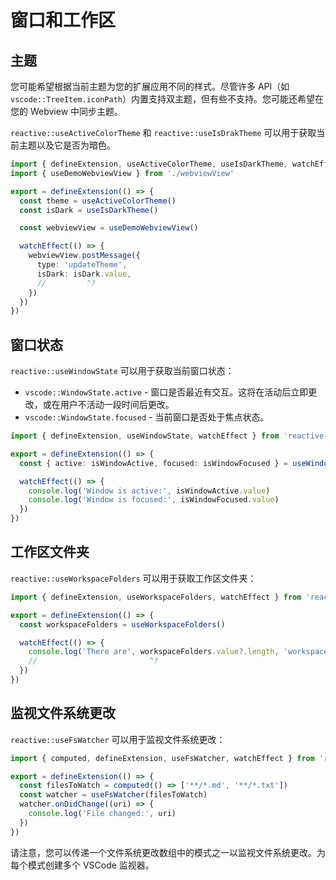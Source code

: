 # 窗口和工作区

## 主题

您可能希望根据当前主题为您的扩展应用不同的样式。尽管许多 API（如 `vscode::TreeItem.iconPath`）内置支持双主题，但有些不支持。您可能还希望在您的 Webview 中同步主题。

`reactive::useActiveColorTheme` 和 `reactive::useIsDrakTheme` 可以用于获取当前主题以及它是否为暗色。

```ts {5,6}
import { defineExtension, useActiveColorTheme, useIsDarkTheme, watchEffect } from 'reactive-vscode'
import { useDemoWebviewView } from './webviewView'

export = defineExtension(() => {
  const theme = useActiveColorTheme()
  const isDark = useIsDarkTheme()

  const webviewView = useDemoWebviewView()

  watchEffect(() => {
    webviewView.postMessage({
      type: 'updateTheme',
      isDark: isDark.value,
      //         ^?
    })
  })
})
```

## 窗口状态

`reactive::useWindowState` 可以用于获取当前窗口状态：

- `vscode::WindowState.active` - 窗口是否最近有交互。这将在活动后立即更改，或在用户不活动一段时间后更改。
- `vscode::WindowState.focused` - 当前窗口是否处于焦点状态。

```ts {4}
import { defineExtension, useWindowState, watchEffect } from 'reactive-vscode'

export = defineExtension(() => {
  const { active: isWindowActive, focused: isWindowFocused } = useWindowState()

  watchEffect(() => {
    console.log('Window is active:', isWindowActive.value)
    console.log('Window is focused:', isWindowFocused.value)
  })
})
```

## 工作区文件夹

`reactive::useWorkspaceFolders` 可以用于获取工作区文件夹：

```ts {4}
import { defineExtension, useWorkspaceFolders, watchEffect } from 'reactive-vscode'

export = defineExtension(() => {
  const workspaceFolders = useWorkspaceFolders()

  watchEffect(() => {
    console.log('There are', workspaceFolders.value?.length, 'workspace folders')
    //                         ^?
  })
})
```

## 监视文件系统更改

`reactive::useFsWatcher` 可以用于监视文件系统更改：

```ts {4}
import { computed, defineExtension, useFsWatcher, watchEffect } from 'reactive-vscode'

export = defineExtension(() => {
  const filesToWatch = computed(() => ['**/*.md', '**/*.txt'])
  const watcher = useFsWatcher(filesToWatch)
  watcher.onDidChange((uri) => {
    console.log('File changed:', uri)
  })
})
```

请注意，您可以传递一个文件系统更改数组中的模式之一以监视文件系统更改。为每个模式创建多个 VSCode 监视器。
